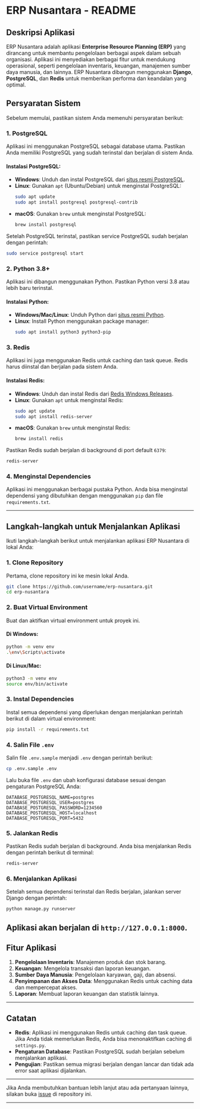 # ERP Nusantara - README

## Deskripsi Aplikasi

ERP Nusantara adalah aplikasi **Enterprise Resource Planning (ERP)** yang dirancang untuk membantu pengelolaan berbagai aspek dalam sebuah organisasi. Aplikasi ini menyediakan berbagai fitur untuk mendukung operasional, seperti pengelolaan inventaris, keuangan, manajemen sumber daya manusia, dan lainnya. ERP Nusantara dibangun menggunakan **Django**, **PostgreSQL**, dan **Redis** untuk memberikan performa dan keandalan yang optimal.

## Persyaratan Sistem

Sebelum memulai, pastikan sistem Anda memenuhi persyaratan berikut:

### **1. PostgreSQL**
Aplikasi ini menggunakan PostgreSQL sebagai database utama. Pastikan Anda memiliki PostgreSQL yang sudah terinstal dan berjalan di sistem Anda.

#### Instalasi PostgreSQL:
- **Windows**: Unduh dan instal PostgreSQL dari [situs resmi PostgreSQL](https://www.postgresql.org/download/windows/).
- **Linux**: Gunakan `apt` (Ubuntu/Debian) untuk menginstal PostgreSQL:
  ```bash
  sudo apt update
  sudo apt install postgresql postgresql-contrib
  ```
- **macOS**: Gunakan `brew` untuk menginstal PostgreSQL:
  ```bash
  brew install postgresql
  ```

Setelah PostgreSQL terinstal, pastikan service PostgreSQL sudah berjalan dengan perintah:
```bash
sudo service postgresql start
```

### **2. Python 3.8+**
Aplikasi ini dibangun menggunakan Python. Pastikan Python versi 3.8 atau lebih baru terinstal.

#### Instalasi Python:
- **Windows/Mac/Linux**: Unduh Python dari [situs resmi Python](https://www.python.org/downloads/).
- **Linux**: Install Python menggunakan package manager:
  ```bash
  sudo apt install python3 python3-pip
  ```

### **3. Redis**
Aplikasi ini juga menggunakan Redis untuk caching dan task queue. Redis harus diinstal dan berjalan pada sistem Anda.

#### Instalasi Redis:
- **Windows**: Unduh dan instal Redis dari [Redis Windows Releases](https://github.com/microsoftarchive/redis/releases).
- **Linux**: Gunakan `apt` untuk menginstal Redis:
  ```bash
  sudo apt update
  sudo apt install redis-server
  ```
- **macOS**: Gunakan `brew` untuk menginstal Redis:
  ```bash
  brew install redis
  ```

Pastikan Redis sudah berjalan di background di port default `6379`:
```bash
redis-server
```

### **4. Menginstal Dependencies**
Aplikasi ini menggunakan berbagai pustaka Python. Anda bisa menginstal dependensi yang dibutuhkan dengan menggunakan `pip` dan file `requirements.txt`.

---

## Langkah-langkah untuk Menjalankan Aplikasi

Ikuti langkah-langkah berikut untuk menjalankan aplikasi ERP Nusantara di lokal Anda:

### **1. Clone Repository**
Pertama, clone repository ini ke mesin lokal Anda.

```bash
git clone https://github.com/username/erp-nusantara.git
cd erp-nusantara
```

### **2. Buat Virtual Environment**
Buat dan aktifkan virtual environment untuk proyek ini.

#### Di Windows:
```bash
python -m venv env
.\env\Scripts\activate
```

#### Di Linux/Mac:
```bash
python3 -m venv env
source env/bin/activate
```

### **3. Instal Dependencies**
Instal semua dependensi yang diperlukan dengan menjalankan perintah berikut di dalam virtual environment:

```bash
pip install -r requirements.txt
```

### **4. Salin File `.env`**
Salin file `.env.sample` menjadi `.env` dengan perintah berikut:

```bash
cp .env.sample .env
```

Lalu buka file `.env` dan ubah konfigurasi database sesuai dengan pengaturan PostgreSQL Anda:

```env
DATABASE_POSTGRESQL_NAME=postgres
DATABASE_POSTGRESQL_USER=postgres
DATABASE_POSTGRESQL_PASSWORD=1234560
DATABASE_POSTGRESQL_HOST=localhost
DATABASE_POSTGRESQL_PORT=5432
```

### **5. Jalankan Redis**
Pastikan Redis sudah berjalan di background. Anda bisa menjalankan Redis dengan perintah berikut di terminal:

```bash
redis-server
```

### **6. Menjalankan Aplikasi**
Setelah semua dependensi terinstal dan Redis berjalan, jalankan server Django dengan perintah:

```bash
python manage.py runserver
```

Aplikasi akan berjalan di `http://127.0.0.1:8000`.
---

## Fitur Aplikasi

1. **Pengelolaan Inventaris**: Manajemen produk dan stok barang.
2. **Keuangan**: Mengelola transaksi dan laporan keuangan.
3. **Sumber Daya Manusia**: Pengelolaan karyawan, gaji, dan absensi.
4. **Penyimpanan dan Akses Data**: Menggunakan Redis untuk caching data dan mempercepat akses.
5. **Laporan**: Membuat laporan keuangan dan statistik lainnya.

---

## Catatan

- **Redis**: Aplikasi ini menggunakan Redis untuk caching dan task queue. Jika Anda tidak memerlukan Redis, Anda bisa menonaktifkan caching di `settings.py`.
- **Pengaturan Database**: Pastikan PostgreSQL sudah berjalan sebelum menjalankan aplikasi.
- **Pengujian**: Pastikan semua migrasi berjalan dengan lancar dan tidak ada error saat aplikasi dijalankan.

---

Jika Anda membutuhkan bantuan lebih lanjut atau ada pertanyaan lainnya, silakan buka [issue](https://github.com/username/erp-nusantara/issues) di repository ini.

---